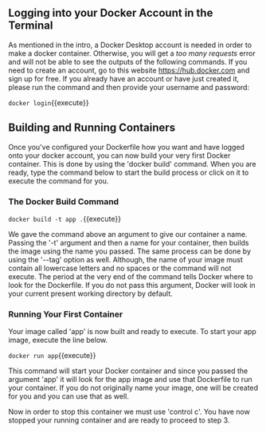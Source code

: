 ## Logging into your Docker Account in the Terminal

As mentioned in the intro, a Docker Desktop account is needed in order to make a docker container. Otherwise, you will get a *too many requests* error and will not be able to see the outputs of the following commands. If you need to create an account, go to this website <https://hub.docker.com> and sign up for free. If you already have an account or have just created it, please run the command and then provide your username and password:

`docker login`{{execute}}


## Building and Running Containers

Once you've configured your Dockerfile how you want and have logged onto your docker account, you can now build your very first Docker container. This is done by using the 'docker build' command. When you are ready, type the command below to start the build process
or click on it to execute the command for you.

### The Docker Build Command

`docker build -t app .`{{execute}}

We gave the command above an argument to give our container a name. Passing the
'-t' argument and then a name for your container, then builds the image using
the name you passed. The same process can be done by using the '--tag' option as
well. Although, the name of your image must contain all lowercase letters and no
spaces or the command will not execute. The period at the very end of the
command tells Docker where to look for the Dockerfile. If you do not pass this
argument, Docker will look in your current present working directory by default.

### Running Your First Container

Your image called 'app' is now built and ready to execute. To start your app
image, execute the line below.

`docker run app`{{execute}}

This command will start your Docker container and since you passed the argument
'app' it will look for the app image and use that Dockerfile to run your
container. If you do not originally name your image, one will be created for you
and you can use that as well.

Now in order to stop this container we must use 'control c'. You have now
stopped your running container and are ready to proceed to step 3.

